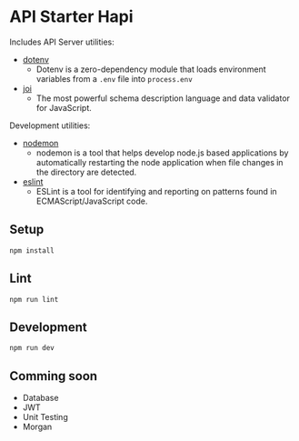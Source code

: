 # API Starter Hapi

Includes API Server utilities:

* [dotenv](https://www.npmjs.com/package/dotenv)
  * Dotenv is a zero-dependency module that loads environment variables from a `.env` file into `process.env`
* [joi](https://www.npmjs.com/package/joi)
  * The most powerful schema description language and data validator for JavaScript.

Development utilities:

* [nodemon](https://www.npmjs.com/package/nodemon)
  * nodemon is a tool that helps develop node.js based applications by automatically restarting the node application when file changes in the directory are detected.
* [eslint](https://www.npmjs.com/package/eslint)
  * ESLint is a tool for identifying and reporting on patterns found in ECMAScript/JavaScript code.

## Setup

```
npm install
```

## Lint

```
npm run lint
```

## Development

```
npm run dev
```


## Comming soon
  * Database
  * JWT 
  * Unit Testing
  * Morgan

